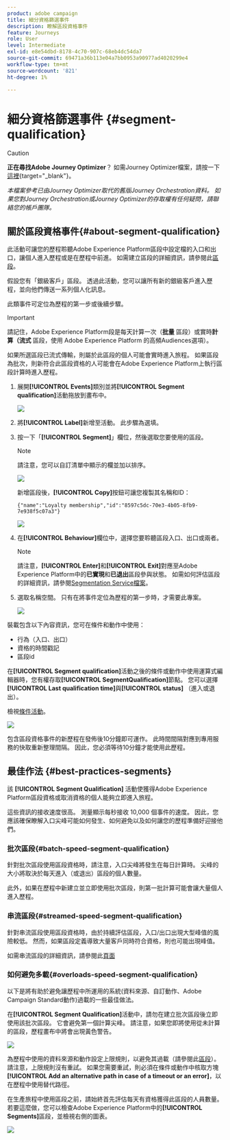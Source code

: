 ```yaml
---
product: adobe campaign
title: 細分資格篩選事件
description: 瞭解區段資格事件
feature: Journeys
role: User
level: Intermediate
exl-id: e8e54dbd-8178-4c70-907c-68eb4dc54da7
source-git-commit: 69471a36b113e04a7bb0953a90977ad4020299e4
workflow-type: tm+mt
source-wordcount: '821'
ht-degree: 1%

---
```


# 細分資格篩選事件 {#segment-qualification}


>[!CAUTION]
>
>**正在尋找Adobe Journey Optimizer**？ 如需Journey Optimizer檔案，請按一下[這裡](https://experienceleague.adobe.com/zh-hant/docs/journey-optimizer/using/ajo-home){target="_blank"}。
>
>
>_本檔案參考已由Journey Optimizer取代的舊版Journey Orchestration資料。 如果您對Journey Orchestration或Journey Optimizer的存取權有任何疑問，請聯絡您的帳戶團隊。_



## 關於區段資格事件{#about-segment-qualification}

此活動可讓您的歷程聆聽Adobe Experience Platform區段中設定檔的入口和出口，讓個人進入歷程或是在歷程中前進。 如需建立區段的詳細資訊，請參閱此[區段](../segment/about-segments.md)。

假設您有「銀級客戶」區段。 透過此活動，您可以讓所有新的銀級客戶進入歷程，並向他們傳送一系列個人化訊息。

此類事件可定位為歷程的第一步或後續步驟。

>[!IMPORTANT]
>
>請記住，Adobe Experience Platform段是每天計算一次（**批量** 區段）或實時&#x200B;**計算（流式** 區段，使用 Adobe Experience Platform 的高頻Audiences選項）。
>
>如果所選區段已流式傳輸，則屬於此區段的個人可能會實時進入旅程。 如果區段為批次，則新符合此區段資格的人可能會在Adobe Experience Platform上執行區段計算時進入歷程。


1. 展開&#x200B;**[!UICONTROL Events]**&#x200B;類別並將&#x200B;**[!UICONTROL Segment qualification]**&#x200B;活動拖放到畫布中。

   ![](../assets/segment5.png)

1. 將&#x200B;**[!UICONTROL Label]**&#x200B;新增至活動。 此步驟為選填。

1. 按一下「**[!UICONTROL Segment]**」欄位，然後選取您要使用的區段。

   >[!NOTE]
   >
   >請注意，您可以自訂清單中顯示的欄並加以排序。

   ![](../assets/segment6.png)

   新增區段後，**[!UICONTROL Copy]**&#x200B;按鈕可讓您複製其名稱和ID：

   `{"name":"Loyalty membership","id":"8597c5dc-70e3-4b05-8fb9-7e938f5c07a3"}`

   ![](../assets/segment-copy.png)

1. 在&#x200B;**[!UICONTROL Behaviour]**&#x200B;欄位中，選擇您要聆聽區段入口、出口或兩者。

   >[!NOTE]
   >
   >請注意，**[!UICONTROL Enter]**&#x200B;和&#x200B;**[!UICONTROL Exit]**&#x200B;對應至Adobe Experience Platform中的&#x200B;**已實現**&#x200B;和&#x200B;**已退出**&#x200B;區段參與狀態。 如需如何評估區段的詳細資訊，請參閱[Segmentation Service檔案](https://experienceleague.adobe.com/docs/experience-platform/segmentation/tutorials/evaluate-a-segment.html?lang=en#interpret-segment-results)。

1. 選取名稱空間。 只有在將事件定位為歷程的第一步時，才需要此專案。

   ![](../assets/segment7.png)

裝載包含以下內容資訊，您可在條件和動作中使用：

* 行為（入口、出口）
* 資格的時間戳記
* 區段id

在&#x200B;**[!UICONTROL Segment qualification]**&#x200B;活動之後的條件或動作中使用運算式編輯器時，您有權存取&#x200B;**[!UICONTROL SegmentQualification]**&#x200B;節點。 您可以選擇&#x200B;**[!UICONTROL Last qualification time]**&#x200B;與&#x200B;**[!UICONTROL status]** （進入或退出）。

檢視[條件活動](../building-journeys/condition-activity.md#about_condition)。

![](../assets/segment8.png)

包含區段資格事件的新歷程在發佈後10分鐘即可運作。 此時間間隔對應到專用服務的快取重新整理間隔。 因此，您必須等待10分鐘才能使用此歷程。

## 最佳作法 {#best-practices-segments}

該 **[!UICONTROL Segment Qualification]** 活動使獲得Adobe Experience Platform區段資格或取消資格的個人能夠立即進入旅程。

這些資訊的接收速度很高。 測量顯示每秒接收 10,000 個事件的速度。 因此，您應該確保瞭解入口尖峰可能如何發生、如何避免以及如何讓您的歷程準備好迎接他們。

### 批次區段{#batch-speed-segment-qualification}

針對批次區段使用區段資格時，請注意，入口尖峰將發生在每日計算時。 尖峰的大小將取決於每天進入（或退出）區段的個人數量。

此外，如果在歷程中新建立並立即使用批次區段，則第一批計算可能會讓大量個人進入歷程。

### 串流區段{#streamed-speed-segment-qualification}

針對串流區段使用區段資格時，由於持續評估區段，入口/出口出現大型峰值的風險較低。 然而，如果區段定義導致大量客戶同時符合資格，則也可能出現峰值。

如需串流區段的詳細資訊，請參閱此[頁面](https://experienceleague.adobe.com/docs/experience-platform/segmentation/api/streaming-segmentation.html#api)

### 如何避免多載{#overloads-speed-segment-qualification}

以下是將有助於避免讓歷程中所運用的系統(資料來源、自訂動作、Adobe Campaign Standard動作)過載的一些最佳做法。

在&#x200B;**[!UICONTROL Segment Qualification]**&#x200B;活動中，請勿在建立批次區段後立即使用該批次區段。 它會避免第一個計算尖峰。 請注意，如果您即將使用從未計算的區段，歷程畫布中將會出現黃色警告。

![](../assets/segment-error.png)

為歷程中使用的資料來源和動作設定上限規則，以避免其過載（請參閱此[區段](../api/capping.md)）。 請注意，上限規則沒有重試。 如果您需要重試，則必須在條件或動作中核取方塊&#x200B;**[!UICONTROL Add an alternative path in case of a timeout or an error]**，以在歷程中使用替代路徑。

在生產旅程中使用區段之前，請始終首先評估每天有資格獲得此區段的人員數量。 若要這麼做，您可以檢查Adobe Experience Platform中的&#x200B;**[!UICONTROL Segments]**&#x200B;區段，並檢視右側的圖表。

![](../assets/segment-overload.png)
